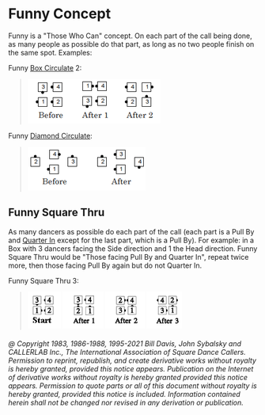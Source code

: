 
# Funny Concept

Funny is a "Those Who Can" concept. On each part of the call being done,
as many people as possible do that part, as long as no two people finish on the
same spot. Examples:

Funny [Box Circulate](../b1/circulate.md) 2:

> 
> ![alt](funny1.png)
> 

Funny [Diamond Circulate](../plus/diamond_circulate.md):

> 
> ![alt](funny2.png)
>

## Funny Square Thru

As many dancers as possible do each part of the call (each part
is a Pull By and [Quarter In](../a1/quarter_in.md) except for the last part,
which is a Pull By). For
example: in a Box with 3 dancers facing the Side direction and 1 the Head
direction. Funny Square Thru would be "Those facing Pull By and Quarter In",
repeat twice more, then those facing Pull By again but do not Quarter In.

Funny Square Thru 3:

>
> ![alt](funny_square_thru_1a.png)
> ![alt](funny_square_thru_1b.png)
> ![alt](funny_square_thru_1c.png)
> ![alt](funny_square_thru_1d.png)
>

###### @ Copyright 1983, 1986-1988, 1995-2021 Bill Davis, John Sybalsky and CALLERLAB Inc., The International Association of Square Dance Callers. Permission to reprint, republish, and create derivative works without royalty is hereby granted, provided this notice appears. Publication on the Internet of derivative works without royalty is hereby granted provided this notice appears. Permission to quote parts or all of this document without royalty is hereby granted, provided this notice is included. Information contained herein shall not be changed nor revised in any derivation or publication.
